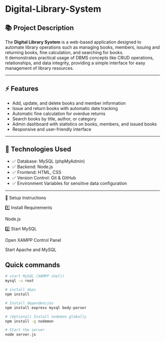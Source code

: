 # Digital-Library-System

## 📚 Project Description
The **Digital Library System** is a web-based application designed to automate library operations such as managing books, members, issuing and returning books, fine calculation, and searching for books.  
It demonstrates practical usage of DBMS concepts like CRUD operations, relationships, and data integrity, providing a simple interface for easy management of library resources.

---

## ⚡ Features
- Add, update, and delete books and member information
- Issue and return books with automatic date tracking
- Automatic fine calculation for overdue returns
- Search books by title, author, or category
- Admin dashboard with statistics on books, members, and issued books
- Responsive and user-friendly interface

---

## 🚀 Technologies Used
- ✅ Database: MySQL (phpMyAdmin) 
- ✅ Backend: Node.js  
- ✅ Frontend: HTML, CSS  
- ✅ Version Control: Git & GitHub  
- ✅ Environment Variables for sensitive data configuration

---
🚀 Setup Instructions


1️⃣ Install Requirements

Node.js

2️⃣ Start MySQL

Open XAMPP Control Panel

Start Apache and MySQL

## Quick commands

```bash
# start MySQL (XAMPP shell)
mysql -u root

# install deps
npm install

# Install dependencies
npm install express mysql body-parser

# (Optional) Install nodemon globally
npm install -g nodemon

# Start the server
node server.js




